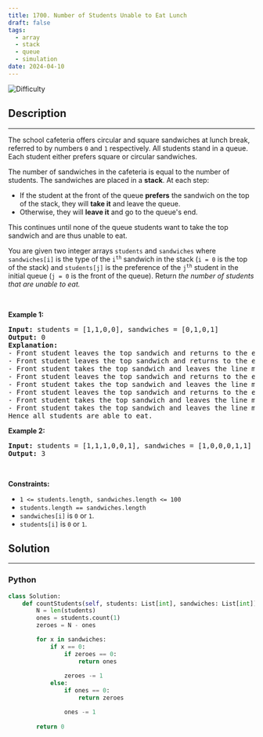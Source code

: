 ```yaml
---
title: 1700. Number of Students Unable to Eat Lunch
draft: false
tags: 
  - array
  - stack
  - queue
  - simulation
date: 2024-04-10
---
```


![Difficulty](https://img.shields.io/badge/Difficulty-Easy-blue.svg)

## Description

---
<p>The school cafeteria offers circular and square sandwiches at lunch break, referred to by numbers <code>0</code> and <code>1</code> respectively. All students stand in a queue. Each student either prefers square or circular sandwiches.</p>

<p>The number of sandwiches in the cafeteria is equal to the number of students. The sandwiches are placed in a <strong>stack</strong>. At each step:</p>

<ul>
	<li>If the student at the front of the queue <strong>prefers</strong> the sandwich on the top of the stack, they will <strong>take it</strong> and leave the queue.</li>
	<li>Otherwise, they will <strong>leave it</strong> and go to the queue&#39;s end.</li>
</ul>

<p>This continues until none of the queue students want to take the top sandwich and are thus unable to eat.</p>

<p>You are given two integer arrays <code>students</code> and <code>sandwiches</code> where <code>sandwiches[i]</code> is the type of the <code>i<sup>​​​​​​th</sup></code> sandwich in the stack (<code>i = 0</code> is the top of the stack) and <code>students[j]</code> is the preference of the <code>j<sup>​​​​​​th</sup></code> student in the initial queue (<code>j = 0</code> is the front of the queue). Return <em>the number of students that are unable to eat.</em></p>

<p>&nbsp;</p>
<p><strong class="example">Example 1:</strong></p>

<pre>
<strong>Input:</strong> students = [1,1,0,0], sandwiches = [0,1,0,1]
<strong>Output:</strong> 0<strong> 
Explanation:</strong>
- Front student leaves the top sandwich and returns to the end of the line making students = [1,0,0,1].
- Front student leaves the top sandwich and returns to the end of the line making students = [0,0,1,1].
- Front student takes the top sandwich and leaves the line making students = [0,1,1] and sandwiches = [1,0,1].
- Front student leaves the top sandwich and returns to the end of the line making students = [1,1,0].
- Front student takes the top sandwich and leaves the line making students = [1,0] and sandwiches = [0,1].
- Front student leaves the top sandwich and returns to the end of the line making students = [0,1].
- Front student takes the top sandwich and leaves the line making students = [1] and sandwiches = [1].
- Front student takes the top sandwich and leaves the line making students = [] and sandwiches = [].
Hence all students are able to eat.
</pre>

<p><strong class="example">Example 2:</strong></p>

<pre>
<strong>Input:</strong> students = [1,1,1,0,0,1], sandwiches = [1,0,0,0,1,1]
<strong>Output:</strong> 3
</pre>

<p>&nbsp;</p>
<p><strong>Constraints:</strong></p>

<ul>
	<li><code>1 &lt;= students.length, sandwiches.length &lt;= 100</code></li>
	<li><code>students.length == sandwiches.length</code></li>
	<li><code>sandwiches[i]</code> is <code>0</code> or <code>1</code>.</li>
	<li><code>students[i]</code> is <code>0</code> or <code>1</code>.</li>
</ul>


## Solution

---
### Python
``` py title='number-of-students-unable-to-eat-lunch'
class Solution:
    def countStudents(self, students: List[int], sandwiches: List[int]) -> int:
        N = len(students)
        ones = students.count(1)
        zeroes = N - ones

        for x in sandwiches:
            if x == 0:
                if zeroes == 0:
                    return ones
                
                zeroes -= 1
            else:
                if ones == 0:
                    return zeroes

                ones -= 1
        
        return 0

```

